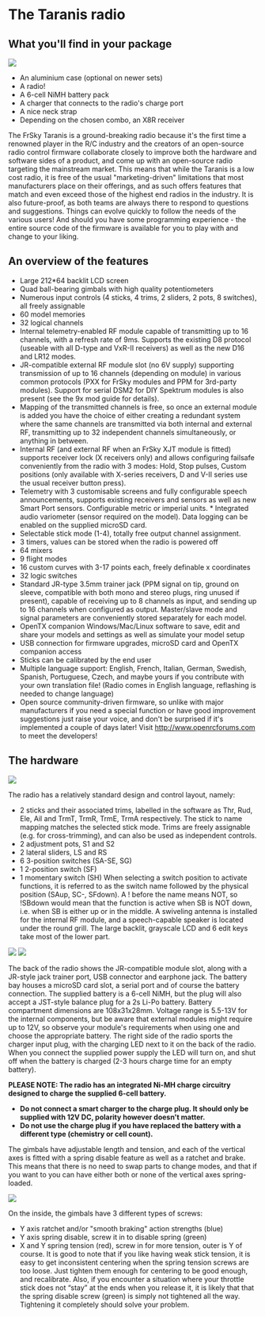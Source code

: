# The Taranis radio

## What you'll find in your package 

![](images/taranis-case.jpg)

* An aluminium case (optional on newer sets)
* A radio!
* A 6-cell NiMH battery pack
* A charger that connects to the radio's charge port
* A nice neck strap
* Depending on the chosen combo, an X8R receiver

The FrSky Taranis is a ground-breaking radio because it's the first time a renowned player in the R/C industry and the creators of an open-source radio control firmware collaborate closely to improve both the hardware and software sides of a product, and come up with an open-source radio targeting the mainstream market. This means that while the Taranis is a low cost radio, it is free of the usual "marketing-driven" limitations that most manufacturers place on their offerings, and as such offers features that match and even exceed those of the highest end radios in the industry.
It is also future-proof, as both teams are always there to respond to questions and suggestions. Things can evolve quickly to follow the needs of the various users! And should you have some programming experience - the entire source code of the firmware is available for you to play with and change to your liking.

## An overview of the features

* Large 212*64 backlit LCD screen
* Quad ball-bearing gimbals with high quality potentiometers
* Numerous input controls (4 sticks, 4 trims, 2 sliders, 2 pots, 8 switches), all freely assignable
* 60 model memories
* 32 logical channels
* Internal telemetry-enabled RF module capable of transmitting up to 16 channels, with a refresh rate of 9ms. Supports the existing D8 protocol (useable with all D-type and VxR-II receivers) as well as the new D16 and LR12 modes.
* JR-compatible external RF module slot (no 6V supply) supporting transmission of up to 16 channels (depending on module) in various common protocols (PXX for FrSky modules and PPM for 3rd-party modules). Support for serial DSM2 for DIY Spektrum modules is also present (see the 9x mod guide for details).
* Mapping of the transmitted channels is free, so once an external module is added you have the choice of either creating a redundant system where the same channels are transmitted via both internal and external RF, transmitting up to 32 independent channels simultaneously, or anything in between.
* Internal RF (and external RF when an FrSky XJT module is fitted) supports receiver lock (X receivers only) and allows configuring failsafe conveniently from the radio with 3 modes: Hold, Stop pulses, Custom positions (only available with X-series receivers, D and V-II series use the usual receiver button press).
* Telemetry with 3 customisable screens and fully configurable speech announcements, supports existing receivers and sensors as well as new Smart Port sensors. Configurable metric or imperial units. * Integrated audio variometer (sensor required on the model). Data logging can be enabled on the supplied microSD card.
* Selectable stick mode (1-4), totally free output channel assignment.
* 3 timers, values can be stored when the radio is powered off
* 64 mixers
* 9 flight modes
* 16 custom curves with 3-17 points each, freely definable x coordinates
* 32 logic switches
* Standard JR-type 3.5mm trainer jack (PPM signal on tip, ground on sleeve, compatible with both mono and stereo plugs, ring unused if present), capable of receiving up to 8 channels as input, and sending up to 16 channels when configured as output. Master/slave mode and signal parameters are conveniently stored separately for each model.
* OpenTX companion Windows/Mac/Linux software to save, edit and share your models and settings as well as simulate your model setup
* USB connection for firmware upgrades, microSD card and OpenTX companion access
* Sticks can be calibrated by the end user
* Multiple language support: English, French, Italian, German, Swedish, Spanish, Portuguese, Czech, and maybe yours if you contribute with your own translation file! (Radio comes in English language, reflashing is needed to change language)
* Open source community-driven firmware, so unlike with major manufacturers if you need a special function or have good improvement suggestions just raise your voice, and don't be surprised if it's implemented a couple of days later! Visit http://www.openrcforums.com to meet the developers!

## The hardware

![](images/Taranis.jpg)

The radio has a relatively standard design and control layout, namely:
* 2 sticks and their associated trims, labelled in the software as Thr, Rud, Ele, Ail and TrmT, TrmR, TrmE, TrmA respectively. The stick to name mapping matches the selected stick mode. Trims are freely assignable (e.g. for cross-trimming), and can also be used as independent controls.
* 2 adjustment pots, S1 and S2
* 2 lateral sliders, LS and RS
* 6 3-position switches (SA-SE, SG)
* 1 2-position switch (SF)
* 1 momentary switch (SH)
When selecting a switch position to activate functions, it is referred to as the switch name followed by the physical position (SAup, SC-, SFdown). A ! before the name means NOT, so !SBdown would mean that the function is active when SB is NOT down, i.e. when SB is either up or in the middle.
A swiveling antenna is installed for the internal RF module, and a speech-capable speaker is located under the round grill. The large backlit, grayscale LCD and 6 edit keys take most of the lower part.

![](images/back-connectors.jpg)
![](images/battery-bay-connectors.jpg)

The back of the radio shows the JR-compatible module slot, along with a JR-style jack trainer port, USB connector and earphone jack. The battery bay houses a microSD card slot, a serial port and of course the battery connection.
The supplied battery is a 6-cell NiMH, but the plug will also accept a JST-style balance plug for a 2s Li-Po battery. Battery compartment dimensions are 108x31x28mm. Voltage range is 5.5-13V for the internal components, but be aware that external modules might require up to 12V, so observe your module's requirements when using one and choose the appropriate battery.
The right side of the radio sports the charger input plug, with the charging LED next to it on the back of the radio. When you connect the supplied power supply the LED will turn on, and shut off when the battery is charged (2-3 hours charge time for an empty battery).

**PLEASE NOTE: The radio has an integrated Ni-MH charge circuitry designed to charge the supplied 6-cell battery.**
* **Do not connect a smart charger to the charge plug. It should only be supplied with 12V DC, polarity however doesn't matter.**
* **Do not use the charge plug if you have replaced the battery with a different type (chemistry or cell count).**

The gimbals have adjustable length and tension, and each of the vertical axes is fitted with a spring disable feature as well as a ratchet and brake. This means that there is no need to swap parts to change modes, and that if you want to you can have either both or none of the vertical axes spring-loaded.

![](images/stick-screws.png)

On the inside, the gimbals have 3 different types of screws:
* Y axis ratchet and/or "smooth braking" action strengths (blue)
* Y axis spring disable, screw it in to disable spring (green)
* X and Y spring tension (red), screw in for more tension, outer is Y of course.
It is good to note that if you like having weak stick tension, it is easy to get inconsistent centering when the spring tension screws are too loose. Just tighten them enough for centering to be good enough, and recalibrate.
Also, if you encounter a situation where your throttle stick does not “stay” at the ends when you release it, it is likely that that the spring disable screw (green) is simply not tightened all the way. Tightening it completely should solve your problem.
